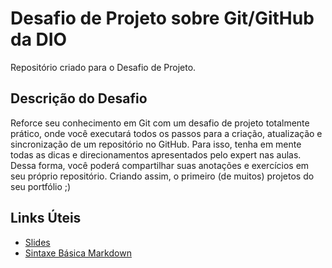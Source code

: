 # Desafio de Projeto sobre Git/GitHub da DIO
Repositório criado para o Desafio de Projeto.



## Descrição do Desafio

Reforce seu conhecimento em Git com um desafio de projeto totalmente  prático, onde você executará todos os passos para a criação, atualização e sincronização de um repositório no GitHub. Para isso, tenha em mente  todas as dicas e direcionamentos apresentados pelo expert nas aulas.  Dessa forma, você poderá compartilhar suas anotações e exercícios em seu próprio repositório. Criando assim, o primeiro (de muitos) projetos do  seu portfólio ;)

## Links Úteis

- [Slides](https://drive.google.com/file/d/1IZu0qohv1JOmxjEra1lknDiiStU68bl4/view?usp=sharing)
- [Sintaxe Básica Markdown](https://www.markdownguide.org/basic-syntax/)
